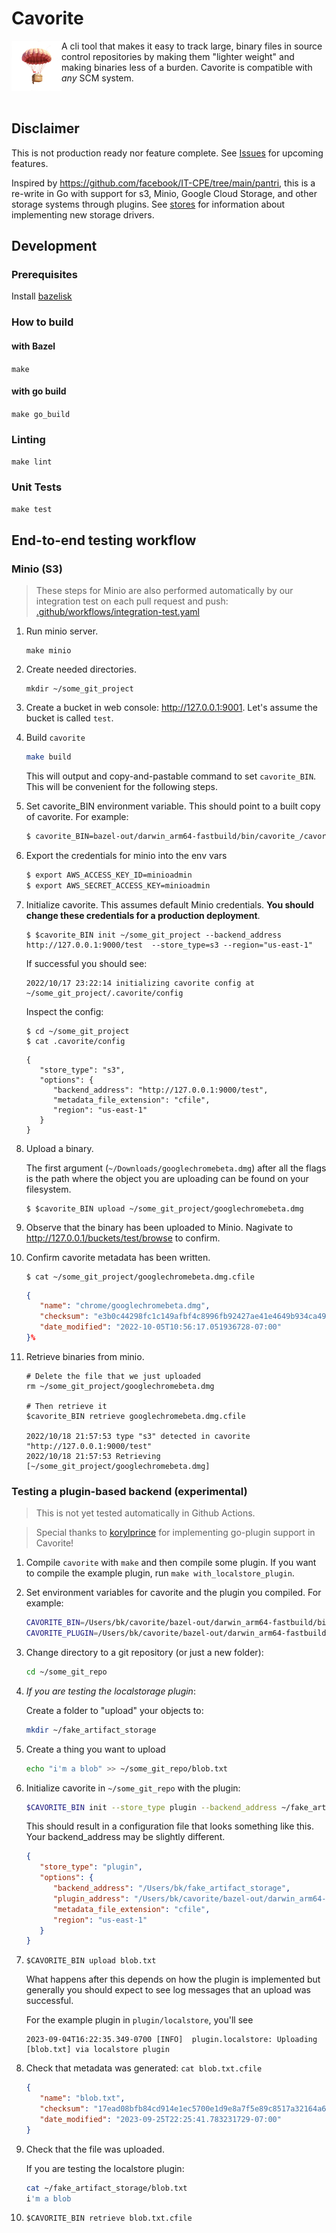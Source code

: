 # Cavorite

<img src="images/cavorite_logo.png" alt="drawing" width="80" background-color="transparent" align="left"/> A cli tool that makes it easy to track large, binary files in source control repositories by making them "lighter weight" and making binaries less of a burden. Cavorite is compatible with _any_ SCM system.

<br/>

## **Disclaimer**

This is not production ready nor feature complete. See [Issues](https://github.com/discentem/cavorite/issues) for upcoming features.

Inspired by https://github.com/facebook/IT-CPE/tree/main/pantri, this is a re-write in Go with support for s3, Minio, Google Cloud Storage, and other storage systems through plugins. See [stores](stores) for information about implementing new storage drivers.

## Development

### Prerequisites 

Install [bazelisk](https://github.com/bazelbuild/bazelisk)

### How to build

#### with Bazel

`make`

#### with go build

`make go_build`

### Linting

`make lint`

### Unit Tests

`make test`

## End-to-end testing workflow

### Minio (S3)

> These steps for Minio are also performed automatically by our integration test on each pull request and push: [.github/workflows/integration-test.yaml](.github/workflows/integration-test.yaml)

1. Run minio server.
   ```shell
   make minio
   ```

1. Create needed directories.
   ```shell
   mkdir ~/some_git_project
   ```

1. Create a bucket in web console: http://127.0.0.1:9001. Let's assume the bucket is called `test`.

1. Build `cavorite`

   ```bash
   make build
   ```

   This will output and copy-and-pastable command to set `cavorite_BIN`. This will be convenient for the following steps.

1. Set cavorite_BIN environment variable. This should point to a built copy of cavorite. For example:

   ```bash
   $ cavorite_BIN=bazel-out/darwin_arm64-fastbuild/bin/cavorite_/cavorite
   ```

1. Export the credentials for minio into the env vars

   ```bash
   $ export AWS_ACCESS_KEY_ID=minioadmin
   $ export AWS_SECRET_ACCESS_KEY=minioadmin
   ```

1. Initialize cavorite. This assumes default Minio credentials. **You should change these credentials for a production deployment**.

   ```shell
   $ $cavorite_BIN init ~/some_git_project --backend_address http://127.0.0.1:9000/test  --store_type=s3 --region="us-east-1"
   ```
   If successful you should see:
   ```
   2022/10/17 23:22:14 initializing cavorite config at ~/some_git_project/.cavorite/config
   ```

   Inspect the config:
   ```shell
   $ cd ~/some_git_project
   $ cat .cavorite/config
   ```

   ```
   {
      "store_type": "s3",
      "options": {
         "backend_address": "http://127.0.0.1:9000/test",
         "metadata_file_extension": "cfile",
         "region": "us-east-1"
      }
   }
   ```

1. Upload a binary.

   The first argument (`~/Downloads/googlechromebeta.dmg`) after all the flags is the path where the object you are uploading can be found on your filesystem.

   ```shell
   $ $cavorite_BIN upload ~/some_git_project/googlechromebeta.dmg
   ```

1. Observe that the binary has been uploaded to Minio. Nagivate to http://127.0.0.1/buckets/test/browse to confirm.

1. Confirm cavorite metadata has been written.
   ```shell
   $ cat ~/some_git_project/googlechromebeta.dmg.cfile
   ```

   ```json
   {
      "name": "chrome/googlechromebeta.dmg",
      "checksum": "e3b0c44298fc1c149afbf4c8996fb92427ae41e4649b934ca495991b7852b855",
      "date_modified": "2022-10-05T10:56:17.051936728-07:00"
   }%
   ```

1. Retrieve binaries from minio.

   ```shell
   # Delete the file that we just uploaded
   rm ~/some_git_project/googlechromebeta.dmg

   # Then retrieve it
   $cavorite_BIN retrieve googlechromebeta.dmg.cfile

   2022/10/18 21:57:53 type "s3" detected in cavorite "http://127.0.0.1:9000/test"
   2022/10/18 21:57:53 Retrieving [~/some_git_project/googlechromebeta.dmg]
   ```

### Testing a plugin-based backend (experimental)

> This is not yet tested automatically in Github Actions.

> Special thanks to [korylprince](https://github.com/korylprince) for implementing go-plugin support in Cavorite!

1. Compile `cavorite` with `make` and then compile some plugin. If you want to compile the example plugin, run `make with_localstore_plugin`.

1. Set environment variables for cavorite and the plugin you compiled. For example: 

      ```bash
      CAVORITE_BIN=/Users/bk/cavorite/bazel-out/darwin_arm64-fastbuild/bin/cavorite_/cavorite
      CAVORITE_PLUGIN=/Users/bk/cavorite/bazel-out/darwin_arm64-fastbuild/bin/plugin/localstore/localstore_/localstore
      ```

1. Change directory to a git repository (or just a new folder):

   ```bash
   cd ~/some_git_repo
   ```
1. _If you are testing the localstorage plugin_: 

   Create a folder to "upload" your objects to: 

   ```bash
   mkdir ~/fake_artifact_storage
   ```

1. Create a thing you want to upload

   ```bash
   echo "i'm a blob" >> ~/some_git_repo/blob.txt
   ```

1. Initialize cavorite in `~/some_git_repo` with the plugin: 

   ```bash
   $CAVORITE_BIN init --store_type plugin --backend_address ~/fake_artifact_storage --plugin_address $CAVORITE_PLUGIN .
   ```

   This should result in a configuration file that looks something like this. Your backend_address may be slightly different.

   ```json
   {
      "store_type": "plugin",
      "options": {
         "backend_address": "/Users/bk/fake_artifact_storage",
         "plugin_address": "/Users/bk/cavorite/bazel-out/darwin_arm64-fastbuild/bin/plugin/localstore/localstore_/localstore",
         "metadata_file_extension": "cfile",
         "region": "us-east-1"
      }
   }
   ```

1. `$CAVORITE_BIN upload blob.txt`

   What happens after this depends on how the plugin is implemented but generally you should expect to see log messages that an upload was successful.

   For the example plugin in `plugin/localstore`, you'll see

   ```
   2023-09-04T16:22:35.349-0700 [INFO]  plugin.localstore: Uploading [blob.txt] via localstore plugin
   ```

1. Check that metadata was generated: `cat blob.txt.cfile`

   ```json
   {
      "name": "blob.txt",
      "checksum": "17ead08bfb84cd914e1ec5700e1d9e8a7f5e89c8517a32164a6f4cb8fcdb1901",
      "date_modified": "2023-09-25T22:25:41.783231729-07:00"
   }
   ```

1. Check that the file was uploaded.

   If you are testing the localstore plugin:

   ```bash
   cat ~/fake_artifact_storage/blob.txt 
   i'm a blob
   ```

1. `$CAVORITE_BIN retrieve blob.txt.cfile`
